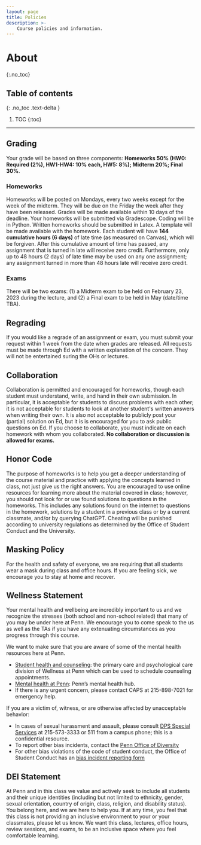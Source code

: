 ```yaml
---
layout: page
title: Policies
description: >-
    Course policies and information.
---
```


# About
{:.no_toc}

## Table of contents
{: .no_toc .text-delta }

1. TOC
{:toc}

---

## Grading

Your grade will be based on three components: **Homeworks 50% (HW0: Required (2%), HW1-HW4: 10% each, HW5: 8%); Midterm 20%; Final 30%**.

### Homeworks

Homeworks will be posted on Mondays, every two weeks except for the week of the midterm. They will be due on the Friday the week after they have been released. Grades will be made available within 10 days of the deadline. Your homeworks will be submitted via Gradescope. Coding will be in Python. Written homeworks should be submitted in Latex. A template will be made available with the homework. Each student will have **144 cumulative hours (6 days)** of late time (as measured on Canvas), which will be forgiven. After this cumulative amount of time has passed, any assignment that is turned in late will receive zero credit. Furthermore, only up to 48 hours (2 days) of late time may be used on any one assignment; any assignment turned in more than 48 hours late will receive zero credit. 

### Exams

There will be two exams: (1) a Midterm exam to be held on February 23, 2023 during the lecture, and (2) a Final exam to be held in May (date/time TBA).

## Regrading

If you would like a regrade of an assignment or exam, you must submit your request within 1 week from the date when grades are released. All requests must be made through Ed with a written explanation of the concern. They will not be entertained suring the OHs or lectures.

## Collaboration

Collaboration is permitted and encouraged for homeworks, though each student must understand, write, and hand in their own submission. In particular, it is acceptable for students to discuss problems with each other; it is not acceptable for students to look at another student's written answers when writing their own. It is also not acceptable to publicly post your (partial) solution on Ed, but it is is encouraged for you to ask public questions on Ed. If you choose to collaborate, you must indicate on each homework with whom you collaborated. **No collaboration or discussion is allowed for exams.**

## Honor Code

The purpose of homeworks is to help you get a deeper understanding of the course material and practice with applying the concepts learned in class, not just give us the right answers. You are encouraged to use online resources for learning more about the material covered in class; however, you should not look for or use found solutions to questions in the homeworks. This includes any solutions found on the internet to questions in the homework, solutions by a student in a previous class or by a current classmate, and/or by querying ChatGPT. Cheating will be punished according to university regulations as determined by the Office of Student Conduct and the University.

## Masking Policy

For the health and safety of everyone, we are requiring that all students wear a mask during class and office hours. If you are feeling sick, we encourage you to stay at home and recover. 

## Wellness Statement

Your mental health and wellbeing are incredibly important to us and we recognize the stresses (both school and non-school related) that many of you may be under here at Penn. We encourage you to come speak to the us as well as the TAs if you have any extenuating circumstances as you progress through this course.

We want to make sure that you are aware of some of the mental health resources here at Penn.
- [Student health and counseling](https://wellness.upenn.edu/student-health-and-counseling): the primary care and psychological care division of Wellness at
Penn which can be used to schedule counseling appointments.
- [Mental health at Penn](https://wellness.upenn.edu/): Penn’s mental health hub.
- If there is any urgent concern, please contact CAPS at 215-898-7021 for emergency help.

If you are a victim of, witness, or are otherwise affected by unacceptable behavior:
- In cases of sexual harassment and assault, please consult [DPS Special Services](https://www.publicsafety.upenn.edu/about/special-services/sensitive-crimes/) at 215-573-3333 or 511 from a campus phone; this is a confidential resource.
- To report other bias incidents, contact the [Penn Office of Diversity](https://diversity.upenn.edu/diversity-at-penn)
- For other bias violations of the code of student conduct, the Office of Student Conduct has an [bias incident reporting form](https://diversity.upenn.edu/diversity-at-penn/bias-motivated-incident-report)

## DEI Statement

At Penn and in this class we value and actively seek to include all students and their unique identities (including but not limited to ethnicity, gender, sexual orientation,
country of origin, class, religion, and disability status). You belong here, and we are here to help you. If at any time, you feel that this class is not providing an inclusive environment to your or your classmates, please let us know. We want this class, lectures, office hours, review sessions, and exams, to be an inclusive space where you feel comfortable learning. 
